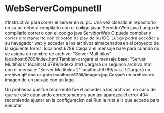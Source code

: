 # WebServerCompunetII
#Instructivo para correr el server en su pc:
Una vez clonado el repositorio en su pc deberá compilarlo con el codigo javac ServidorWeb.java
Luego de compilarlo correrlo con el codigo java ServidorWeb
O puede compilar y correr directamente con el botón de play de su IDE.
Luego podrá acceder a su navegador web y acceder a los archivos almacenados en el proyecto de la siguiente forma:
localhost:6789  Cargará el mensaje base para cuando no se asigna un nombre de archivo: "Server Multihilos"
localhost:6789/index.html    Tambien cargará el mensaje base: "Server Multihilos"
localhost:6789/index2.html   Cargará un segundo archivo html con el mensaje: "Server Multihilos 2"
localhost:6789/cat.gif     Cargará un archivo gif con un gato 
localhost:6789/imagen.jpg   Cargará un archivo de imagen de un paisaje con un lago

Un problema que fue recurrente fue el acceder a los archivos, en caso de que se esté apuntando correctamente y aun así 
aparezca el error 404 recomiendo ajustar en la configuracion del Run la ruta a la que accede para ejecutar
